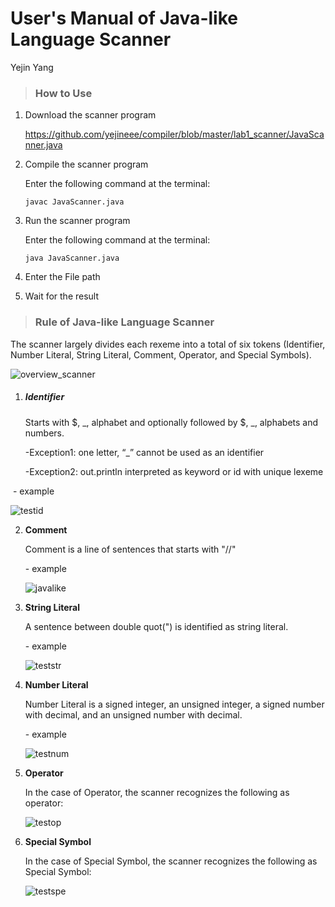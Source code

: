# User's Manual of Java-like Language Scanner 

Yejin Yang

> ### How to Use

1. Download the scanner program

   https://github.com/yejineee/compiler/blob/master/lab1_scanner/JavaScanner.java

2. Compile the scanner program

   Enter the following command at the terminal:

   ```
   javac JavaScanner.java
   ```

3. Run the scanner program

   Enter the following command at the terminal:

   ```
   java JavaScanner.java
   ```

4. Enter the File path

5. Wait for the result



> ### Rule of Java-like Language Scanner

The scanner largely divides each rexeme into a total of six tokens (Identifier, Number Literal, String Literal, Comment, Operator, and Special Symbols).

![overview_scanner](https://user-images.githubusercontent.com/43772082/79598588-34524e80-811f-11ea-8cf6-fd2be69a925e.png)

1. ##### Identifier

   Starts with $, _, alphabet and optionally followed by $, _, alphabets and numbers.

   \-Exception1: one letter, “_” cannot be used as an identifier

   \-Exception2: out.println interpreted as keyword or id with unique lexeme 

​	\- example

![testid](https://user-images.githubusercontent.com/43772082/79599102-ea1d9d00-811f-11ea-8bcd-b8d7b2a656ea.png)

2. **Comment**

   Comment is a line of sentences that starts with "//"

   \- example

   ![javalike](https://user-images.githubusercontent.com/43772082/79599690-ec342b80-8120-11ea-9752-d564c566abd7.png)

3. **String Literal**

   A sentence between double quot(\") is identified as string literal.

   \- example

   ![teststr](https://user-images.githubusercontent.com/43772082/79599113-ed188d80-811f-11ea-98bb-e88cff852c5a.png)
   

4. **Number Literal**

   Number Literal is a signed integer, an unsigned integer, a signed number with decimal, and an unsigned number with decimal.

   \- example

   ![testnum](https://user-images.githubusercontent.com/43772082/79599107-ebe76080-811f-11ea-8470-d805d51ff352.png)

5. **Operator**

   In the case of Operator, the scanner recognizes the following as operator:

   ![testop](https://user-images.githubusercontent.com/43772082/79599108-ebe76080-811f-11ea-9f46-2e0d8ccc3914.png)

6. **Special Symbol**

   In the case of Special Symbol, the scanner recognizes the following as Special Symbol:

   ![testspe](https://user-images.githubusercontent.com/43772082/79599112-ec7ff700-811f-11ea-8aee-49ad656e95b1.png)
